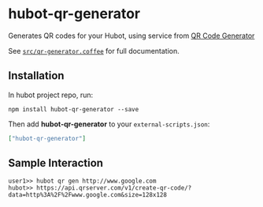# hubot-qr-generator

Generates QR codes for your Hubot, using service from [QR Code Generator](http://goqr.me/api/doc/create-qr-code/)

See [`src/qr-generator.coffee`](src/qr-generator.coffee) for full documentation.

## Installation

In hubot project repo, run:

`npm install hubot-qr-generator --save`

Then add **hubot-qr-generator** to your `external-scripts.json`:

```json
["hubot-qr-generator"]
```

## Sample Interaction

```
user1>> hubot qr gen http://www.google.com
hubot>> https://api.qrserver.com/v1/create-qr-code/?data=http%3A%2F%2Fwww.google.com&size=128x128
```
